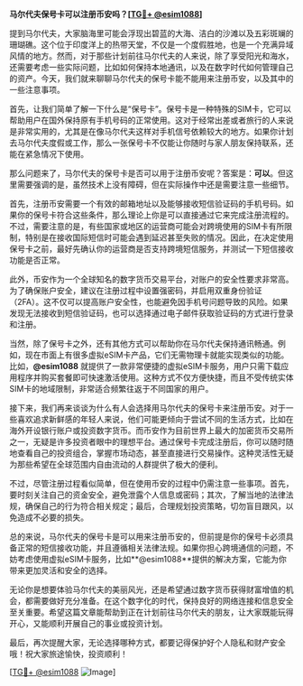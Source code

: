 **马尔代夫保号卡可以注册币安吗？[[TG💪+ @esim1088](https://t.me/s/esim1088)]**

提到马尔代夫，大家脑海里可能会浮现出碧蓝的大海、洁白的沙滩以及五彩斑斓的珊瑚礁。这个位于印度洋上的热带天堂，不仅是一个度假胜地，也是一个充满异域风情的地方。然而，对于那些计划前往马尔代夫的人来说，除了享受阳光和海水，还需要考虑一些实际问题，比如如何保持本地通讯，以及在数字时代如何管理自己的资产。今天，我们就来聊聊马尔代夫的保号卡能不能用来注册币安，以及其中的一些注意事项。

首先，让我们简单了解一下什么是“保号卡”。保号卡是一种特殊的SIM卡，它可以帮助用户在国外保持原有手机号码的正常使用。这对于经常出差或者旅行的人来说是非常实用的，尤其是在像马尔代夫这样对手机信号依赖较大的地方。如果你计划去马尔代夫度假或工作，那么一张保号卡不仅能让你随时与家人朋友保持联系，还能在紧急情况下使用。

那么问题来了，马尔代夫的保号卡是否可以用于注册币安呢？答案是：**可以**。但这里需要强调的是，虽然技术上没有障碍，但在实际操作中还是需要注意一些细节。

首先，注册币安需要一个有效的邮箱地址以及能够接收短信验证码的手机号码。如果你的保号卡符合这些条件，那么理论上你是可以直接通过它来完成注册流程的。不过，需要注意的是，有些国家或地区的运营商可能会对跨境使用的SIM卡有所限制，特别是在接收国际短信时可能会遇到延迟甚至失败的情况。因此，在决定使用保号卡之前，最好先确认你的运营商是否支持跨境短信服务，并测试一下短信接收功能是否正常。

此外，币安作为一个全球知名的数字货币交易平台，对账户的安全性要求非常高。为了确保账户安全，建议在注册过程中设置强密码，并启用双重身份验证（2FA）。这不仅可以提高账户安全性，也能避免因手机号问题导致的风险。如果发现无法接收到短信验证码，也可以选择通过电子邮件获取验证码的方式进行登录和注册。

当然，除了保号卡之外，还有其他方式可以帮助你在马尔代夫保持通讯畅通。例如，现在市面上有很多虚拟eSIM卡产品，它们无需物理卡就能实现类似的功能。比如，**@esim1088** 就提供了一款非常便捷的虚拟eSIM卡服务，用户只需下载应用程序并购买套餐即可快速激活使用。这种方式不仅方便快捷，而且不受传统实体SIM卡的地域限制，非常适合频繁往返于不同国家的用户。

接下来，我们再来谈谈为什么有人会选择用马尔代夫的保号卡来注册币安。对于一些喜欢追求新鲜感的年轻人来说，他们可能更倾向于尝试不同的生活方式，比如在海外开设银行账户或投资数字货币。而币安作为目前世界上最大的加密货币交易所之一，无疑是许多投资者眼中的理想平台。通过保号卡完成注册后，你可以随时随地查看自己的投资组合，掌握市场动态，甚至直接进行交易操作。这种灵活性无疑为那些希望在全球范围内自由流动的人群提供了极大的便利。

不过，尽管注册过程看似简单，但在使用币安的过程中仍需注意一些事项。首先，要时刻关注自己的资金安全，避免泄露个人信息或密码；其次，了解当地的法律法规，确保自己的行为符合相关规定；最后，合理规划投资策略，切勿盲目跟风，以免造成不必要的损失。

总的来说，马尔代夫的保号卡是可以用来注册币安的，但前提是你的保号卡必须具备正常的短信接收功能，并且遵循相关法律法规。如果你担心跨境通信的问题，不妨考虑使用虚拟eSIM卡服务，比如**@esim1088**提供的解决方案，它能为你带来更加灵活和安全的选择。

无论你是想要体验马尔代夫的美丽风光，还是希望通过数字货币获得财富增值的机会，都需要做好充分准备。在这个数字化的时代，保持良好的网络连接和信息安全至关重要。希望这篇文章能帮助到正在计划前往马尔代夫的朋友，让大家既能玩得开心，又能顺利开展自己的事业或投资计划。

最后，再次提醒大家，无论选择哪种方式，都要记得保护好个人隐私和财产安全哦！祝大家旅途愉快，投资顺利！

[[TG💪+ @esim1088](https://t.me/s/esim1088) ![Image](https://i.postimg.cc/4NQfJmqS/Snipaste-2025-05-13-00-14-12.png)]
